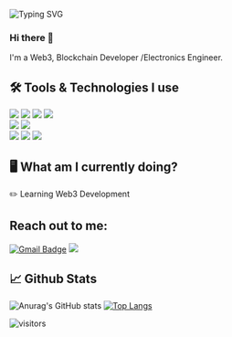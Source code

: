 ![Typing SVG](https://readme-typing-svg.herokuapp.com?color=%236C19A1&center=true&width=500&lines=Welcome+to+Gpbhupinder's+GitHub+Profile!)
### Hi there 👋

I'm a Web3, Blockchain Developer /Electronics Engineer.

## 🛠️ Tools & Technologies I use

![](https://img.shields.io/badge/HTML-239120?style=for-the-badge&logo=html5&logoColor=white)
![](https://img.shields.io/badge/CSS-239120?&style=for-the-badge&logo=css3&logoColor=white)
![](https://img.shields.io/badge/JavaScript-F7DF1E?style=for-the-badge&logo=javascript&logoColor=black)
![](https://img.shields.io/badge/React-20232A?style=for-the-badge&logo=react&logoColor=61DAFB)
<br/>
![](https://img.shields.io/badge/Ethereum-Solidity%2c%20Web3.JS-informational?style=for-the-badge&color=blue&logo=ethereum&logoColor=white)
![](https://img.shields.io/badge/Editor-VS%20Code-informational?style=for-the-badge&color=blue&logo=visual-studio-code)
<br/>
![](https://aleen42.github.io/badges/src/photoshop.svg)
![](https://aleen42.github.io/badges/src/after_effects.svg)
![](https://aleen42.github.io/badges/src/premiere.svg)

## 🖥️ What am I currently doing?

✏️ Learning Web3 Development

## Reach out to me:

[![Gmail Badge](https://img.shields.io/badge/-Gmail-c14438?style=for-the-badge&logo=gmail&logoColor=white)](mailto:gpbhupinder@gmail.com)
<a href="https://twitter.com/gpbhupinder"><img src="https://img.shields.io/badge/twitter-1da1f2.svg?&style=for-the-badge&logo=twitter&logoColor=white"/></a>

## 📈 Github Stats

![Anurag's GitHub stats](https://github-readme-stats.vercel.app/api?username=gpbhupinder&show_icons=true&theme=radical)
[![Top Langs](https://github-readme-stats.vercel.app/api/top-langs/?username=gpbhupinder)](https://github.com/anuraghazra/github-readme-stats)

![visitors](https://visitor-badge.glitch.me/badge?page_id=${gpbhupinder}.${60905045})

